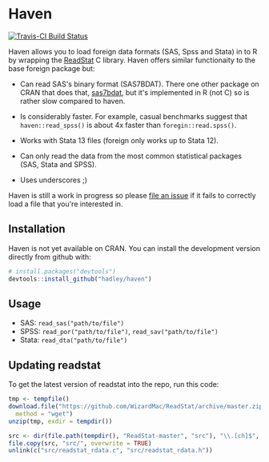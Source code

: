 # Haven

[![Travis-CI Build Status](https://travis-ci.org/hadley/haven.png?branch=master)](https://travis-ci.org/hadley/haven)

Haven allows you to load foreign data formats (SAS, Spss and Stata) in to R by wrapping the [ReadStat](https://github.com/WizardMac/ReadStat) C library. Haven offers similar functionaity to the base foreign package but:

* Can read SAS's binary format (SAS7BDAT). There one other package on CRAN that 
  does that, [sas7bdat](http://cran.r-project.org/web/packages/sas7bdat), but 
  it's implemented in R (not C) so is rather slow compared to haven.

* Is considerably faster. For example, casual benchmarks suggest that 
  `haven::read_spss()` is about 4x faster than `foregin::read.spss()`.

* Works with Stata 13 files (foreign only works up to Stata 12).

* Can only read the data from the most common statistical packages (SAS, 
  Stata and SPSS).

* Uses underscores ;)

Haven is still a work in progress so please [file an issue](https://github.com/hadley/haven/issues) if it fails to correctly load a file that you're interested in.

## Installation

Haven is not yet available on CRAN. You can install the development version directly from github with:

```R
# install.packages("devtools")
devtools::install_github("hadley/haven")
```

## Usage

* SAS: `read_sas("path/to/file")`
* SPSS: `read_por("path/to/file")`, `read_sav("path/to/file")`
* Stata: `read_dta("path/to/file")`

## Updating readstat

To get the latest version of readstat into the repo, run this code:

```R
tmp <- tempfile()
download.file("https://github.com/WizardMac/ReadStat/archive/master.zip", tmp, 
  method = "wget")
unzip(tmp, exdir = tempdir())

src <- dir(file.path(tempdir(), "ReadStat-master", "src"), "\\.[ch]$", full.name = TRUE)
file.copy(src, "src/", overwrite = TRUE)
unlink(c("src/readstat_rdata.c", "src/readstat_rdata.h"))
```
